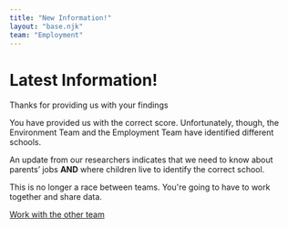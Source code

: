 ```yaml
---
title: "New Information!"
layout: "base.njk"
team: "Employment"
---
```


# Latest Information!

<div class="grid grid-md-2 dense grid-column-gap-2">
  <div class="mb1 grid-column-2-md ">

<script src="/js/lottie-player.js"></script>
<lottie-player autoplay loop mode="normal" src="/js/47322-alert.json" style="width: 50vh"> </lottie-player>

  </div>

  <div class="grid-column-1-md">

Thanks for providing us with your findings

You have provided us with the correct score. Unfortunately, though, the Environment Team and the Employment Team have identified different schools.

An update from our researchers indicates that we need to know about parents&rsquo; jobs **AND** where children live to identify the correct school.

This is no longer a race between teams. You're going to have to work together and share data.



<a class="btn" href="/employment/data-safety/">Work with the other team</a>




  </div>
</div>







